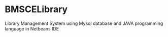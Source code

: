 # BMSCELibrary
Library Management System using Mysql database and JAVA programming language in Netbeans IDE
